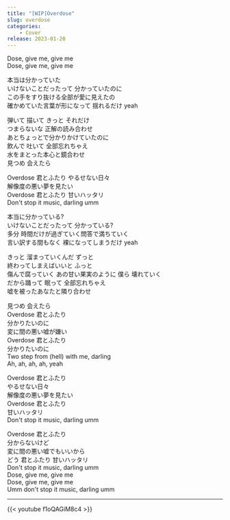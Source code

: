 ```yaml
---
title: "[WIP]Overdose"
slug: overdose
categories:
    - Cover
release: 2023-01-20
---
```


Dose, give me, give me  
Dose, give me, give me  

本当は分かっていた  
いけないことだったって 分かっていたのに  
この手をすり抜ける全部が愛に見えたの  
確かめていた言葉が形になって 揺れるだけ yeah  

弾いて 描いて きっと それだけ  
つまらないな 正解の読み合わせ  
あとちょっとで分かりかけていたのに  
飲んで 吐いて 全部忘れちゃえ  
水をまとった本心と鏡合わせ  
見つめ 会えたら  

Overdose 君とふたり やるせない日々  
解像度の悪い夢を見たい  
Overdose 君とふたり 甘いハッタリ  
Don't stop it music, darling umm  

本当に分かっている?  
いけないことだったって 分かっている?  
多分 時間だけが過ぎていく問答で満ちていく  
言い訳する間もなく 裸になってしまうだけ yeah  

きっと 溜まっていくんだ ずっと  
終わってしまえばいいと ふっと  
傷んで腐っていく あの甘い果実のように 僕ら 壊れていく  
だから踊って 眠って 全部忘れちゃえ  
嘘を被ったあなたと隣り合わせ  

見つめ 会えたら  
Overdose 君とふたり  
分かりたいのに  
変に間の悪い嘘が嫌い  
Overdose 君とふたり  
分かりたいのに  
Two step from (hell) with me, darling  
Ah, ah, ah, ah, yeah  

Overdose 君とふたり  
やるせない日々  
解像度の悪い夢を見たい  
Overdose 君とふたり  
甘いハッタリ  
Don't stop it music, darling umm  

Overdose 君とふたり  
分からないけど  
変に間の悪い嘘でもいいから  
どう 君とふたり 甘いハッタリ  
Don't stop it music, darling umm  
Dose, give me, give me  
Dose, give me, give me  
Umm don't stop it music, darling umm  

---

{{< youtube f1oQAGiM8c4 >}}